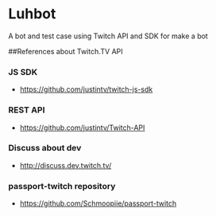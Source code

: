 # Luhbot
A bot and test case using Twitch API and SDK for make a bot

##References about Twitch.TV API

### JS SDK
- https://github.com/justintv/twitch-js-sdk

### REST API
- https://github.com/justintv/Twitch-API

### Discuss about dev
- http://discuss.dev.twitch.tv/

### passport-twitch repository
- https://github.com/Schmoopiie/passport-twitch
